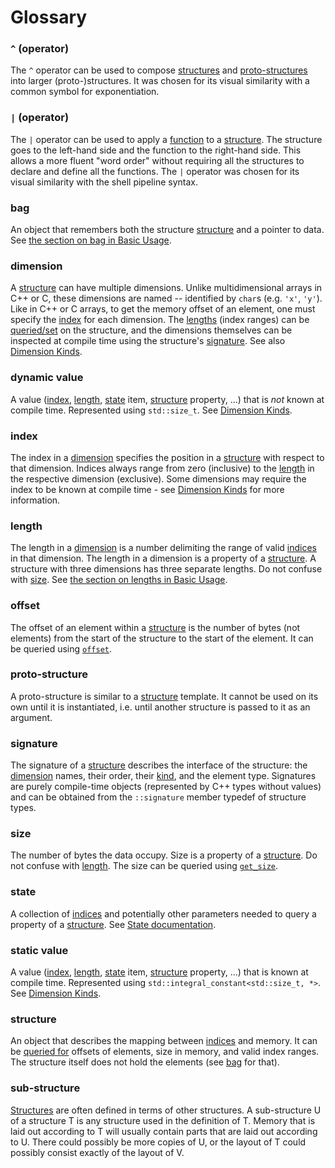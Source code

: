 # Glossary

### `^` (operator)

The `^` operator can be used to compose [structures](#structure) and [proto-structures](#proto-structure) into larger (proto-)structures.
It was chosen for its visual similarity with a common symbol for exponentiation.

### `|` (operator)

The `|` operator can be used to apply a [function](BasicUsage.md#functions) to a [structure](#structure). The structure goes to the left-hand side and the function to the right-hand side.
This allows a more fluent "word order" without requiring all the structures to declare and define all the functions.
The `|` operator was chosen for its visual similarity with the shell pipeline syntax.

### bag

An object that remembers both the structure [structure](#structure) and a pointer to data. See [the section on bag in Basic Usage](BasicUsage.md#bag).

### dimension

A [structure](#structure) can have multiple dimensions. Unlike multidimensional arrays in C++ or C, these dimensions are named -- identified by `char`s (e.g. `'x'`, `'y'`).
Like in C++ or C arrays, to get the memory offset of an element, one must specify the [index](#index) for each dimension.
The [lengths](#length) (index ranges) can be [queried/set](BasicUsage.md#lengths) on the structure,
and the dimensions themselves can be inspected at compile time using the structure's [signature](#signature).
See also [Dimension Kinds](DimensionKinds.md).

### dynamic value

A value ([index](#index), [length](#length), [state](#state) item, [structure](#structure) property, ...) that is *not* known at compile time. Represented using `std::size_t`.
See [Dimension Kinds](DimensionKinds.md).

### index

The index in a [dimension](#dimension) specifies the position in a [structure](#structure) with respect to that dimension.
Indices always range from zero (inclusive) to the [length](#length) in the respective dimension (exclusive).
Some dimensions may require the index to be known at compile time - see [Dimension Kinds](DimensionKinds.md) for more information.

### length

The length in a [dimension](#dimension) is a number delimiting the range of valid [indices](#index) in that dimension.
The length in a dimension is a property of a [structure](#structure). A structure with three dimensions has three separate lengths. Do not confuse with [size](#size).
See [the section on lengths in Basic Usage](BasicUsage.md#lengths).

### offset

The offset of an element within a [structure](#structure) is the number of bytes (not elements) from the start of the structure to the start of the element.
It can be queried using [`offset`](BasicUsage.md#offset).

### proto-structure

A proto-structure is similar to a [structure](#structure) template. It cannot be used on its own until it is instantiated, i.e. until another structure is passed to it as an argument.

### signature

The signature of a [structure](#structure) describes the interface of the structure: the [dimension](#dimension) names, their order, their [kind](DimensionKinds.md), and the element type.
Signatures are purely compile-time objects (represented by C++ types without values) and can be obtained from the `::signature` member typedef of structure types.

### size

The number of bytes the data occupy. Size is a property of a [structure](#structure). Do not confuse with [length](#length).
The size can be queried using [`get_size`](BasicUsage.md#get_size).

### state

A collection of [indices](#index) and potentially other parameters needed to query a property of a [structure](#structure).
See [State documentation](State.md).

### static value

A value ([index](#index), [length](#length), [state](#state) item, [structure](#structure) property, ...) that is known at compile time. Represented using `std::integral_constant<std::size_t, *>`.
See [Dimension Kinds](DimensionKinds.md).

### structure

An object that describes the mapping between [indices](#index) and memory. It can be [queried for](BasicUsage.md#functions) offsets of elements, size in memory, and valid index ranges.
The structure itself does not hold the elements (see [bag](BasicUsage.md#bag) for that).

### sub-structure

[Structures](#structure) are often defined in terms of other structures. A sub-structure U of a structure T is any structure used in the definition of T.
Memory that is laid out according to T will usually contain parts that are laid out according to U.
There could possibly be more copies of U, or the layout of T could possibly consist exactly of the layout of V.
